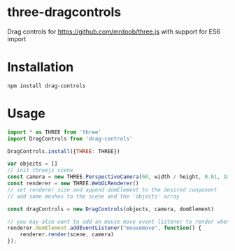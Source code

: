 # three-dragcontrols
Drag controls for https://github.com/mrdoob/three.js with support for ES6 import

# Installation

`npm install drag-controls`

# Usage

```javascript
import * as THREE from 'three'
import DragControls from 'drag-controls'

DragControls.install({THREE: THREE})

var objects = []
// init threejs scene
const camera = new THREE.PerspectiveCamera(60, width / height, 0.01, 1000)
const renderer = new THREE.WebGLRenderer()
// set renderer size and append domElement to the desired conponent
// add some meshes to the scene and the 'objects' array

const dragControls = new DragControls(objects, camera, domElement)

// you may also want to add an mouse move event listener to render when moving objects
renderer.domElement.addEventListener("mousemove", function() {
    renderer.render(scene, camera)
});
```

